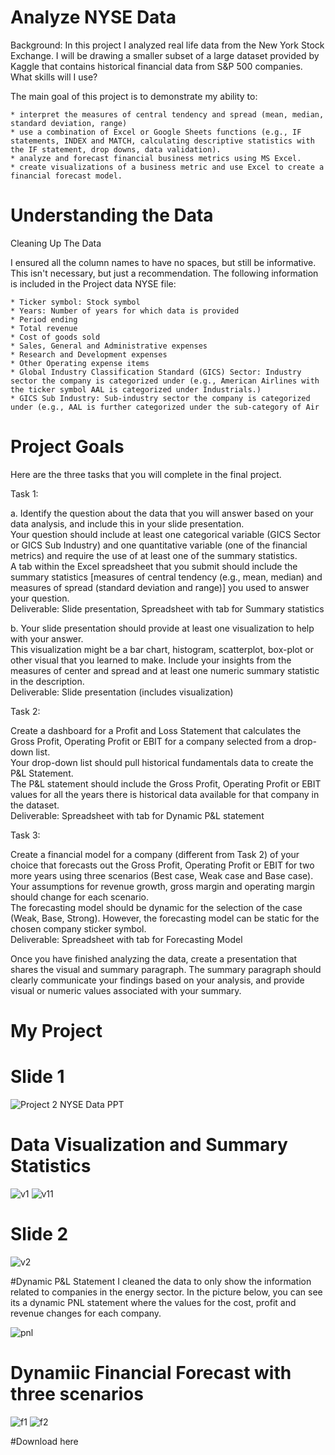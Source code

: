 # Analyze NYSE Data
Background: In this project I analyzed real life data from the New York Stock Exchange. I will be drawing a smaller subset of a large dataset provided by Kaggle that contains historical financial data from S&P 500 companies. 
What skills will I use?

The main goal of this project is to demonstrate my ability to:
```
* interpret the measures of central tendency and spread (mean, median, standard deviation, range)
* use a combination of Excel or Google Sheets functions (e.g., IF statements, INDEX and MATCH, calculating descriptive statistics with the IF statement, drop downs, data validation).
* analyze and forecast financial business metrics using MS Excel.
* create visualizations of a business metric and use Excel to create a financial forecast model.
```
# Understanding the Data
Cleaning Up The Data

I ensured all the column names to have no spaces, but still be informative. This isn't necessary, but just a recommendation. The following information is included in the Project data NYSE file:
```
* Ticker symbol: Stock symbol
* Years: Number of years for which data is provided
* Period ending
* Total revenue
* Cost of goods sold
* Sales, General and Administrative expenses
* Research and Development expenses
* Other Operating expense items
* Global Industry Classification Standard (GICS) Sector: Industry sector the company is categorized under (e.g., American Airlines with the ticker symbol AAL is categorized under Industrials.)
* GICS Sub Industry: Sub-industry sector the company is categorized under (e.g., AAL is further categorized under the sub-category of Air
```
# Project Goals
Here are the three tasks that you will complete in the final project.

Task 1:

a. Identify the question about the data that you will answer based on your data analysis, and include this in your slide presentation.\
Your question should include at least one categorical variable (GICS Sector or GICS Sub Industry) and one quantitative variable (one of the financial metrics) and require the use of at least one of the summary statistics.\
A tab within the Excel spreadsheet that you submit should include the summary statistics [measures of central tendency (e.g., mean, median) and measures of spread (standard deviation and range)] you used to answer your question.\
Deliverable: Slide presentation, Spreadsheet with tab for Summary statistics

b. Your slide presentation should provide at least one visualization to help with your answer.\
This visualization might be a bar chart, histogram, scatterplot, box-plot or other visual that you learned to make. Include your insights from the measures of center and spread and at least one numeric summary statistic in the description.\
Deliverable: Slide presentation (includes visualization)

Task 2:

Create a dashboard for a Profit and Loss Statement that calculates the Gross Profit, Operating Profit or EBIT for a company selected from a drop-down list.\
Your drop-down list should pull historical fundamentals data to create the P&L Statement.\
The P&L statement should include the Gross Profit, Operating Profit or EBIT values for all the years there is historical data available for that company in the dataset.\
Deliverable: Spreadsheet with tab for Dynamic P&L statement

Task 3:

Create a financial model for a company (different from Task 2) of your choice that forecasts out the Gross Profit, Operating Profit or EBIT for two more years using three scenarios (Best case, Weak case and Base case).\
Your assumptions for revenue growth, gross margin and operating margin should change for each scenario.\
The forecasting model should be dynamic for the selection of the case (Weak, Base, Strong). However, the forecasting model can be static for the chosen company sticker symbol.\
Deliverable: Spreadsheet with tab for Forecasting Model

Once you have finished analyzing the data, create a presentation that shares the visual and summary paragraph. The summary paragraph should clearly communicate your findings based on your analysis, and provide visual or numeric values associated with your summary.

# My Project
# Slide 1
![Project 2 NYSE Data PPT](https://user-images.githubusercontent.com/87584380/126051766-b5a53359-044f-48c1-835e-dd2187b0eb84.gif)
# Data Visualization and Summary Statistics
![v1](https://user-images.githubusercontent.com/87584380/126051868-c54af93c-cef2-483a-bd29-37ad6222c65f.jpg)
![v11](https://user-images.githubusercontent.com/87584380/126051924-9a6306a8-413e-42d8-89a5-09a0a25b54f7.png)

# Slide 2
![v2](https://user-images.githubusercontent.com/87584380/126051953-c0bf7928-779e-47bd-b1e2-4f5893333031.png)

#Dynamic P&L Statement
I cleaned the data to only show the information related to companies in the energy sector. In the picture below, you can see its a dynamic PNL statement where the values for the cost, profit and revenue changes for each company.

![pnl](https://user-images.githubusercontent.com/87584380/126052052-94f2dddd-5222-46a4-8444-9cd870f34851.png)

# Dynamiic Financial Forecast with three scenarios
![f1](https://user-images.githubusercontent.com/87584380/126052154-683400c9-29fa-4ef7-82ce-7757737db8d4.png)
![f2](https://user-images.githubusercontent.com/87584380/126052157-8d217e3e-a621-4a21-b71d-547f977f082a.png)

#Download here






